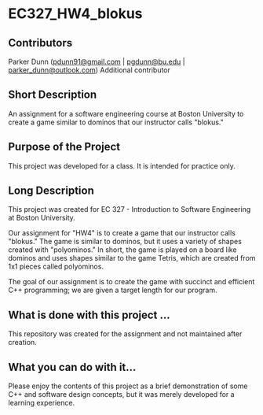 # EC327_HW4_blokus


## Contributors
 Parker Dunn (pdunn91@gmail.com | pgdunn@bu.edu | parker_dunn@outlook.com)
 Additional contributor

## Short Description
An assignment for a software engineering course at Boston University to create a game similar to dominos that our instructor calls "blokus."

## Purpose of the Project
This project was developed for a class. It is intended for practice only.

## Long Description
This project was created for EC 327 - Introduction to Software Engineering at Boston University.

Our assignment for "HW4" is to create a game that our instructor calls "blokus." The game is similar to dominos, but it uses a variety of shapes created with "polyominos." In short, the game is played on a board like dominos and uses shapes similar to the game Tetris, which are created from 1x1 pieces called polyominos.

The goal of our assignment is to create the game with succinct and efficient C++ programming; we are given a target length for our program.

## What is done with this project ...
This repository was created for the assignment and not maintained after creation.

## What you can do with it...
Please enjoy the contents of this project as a brief demonstration of some C++ and software design concepts, but it was merely developed for a learning experience.
